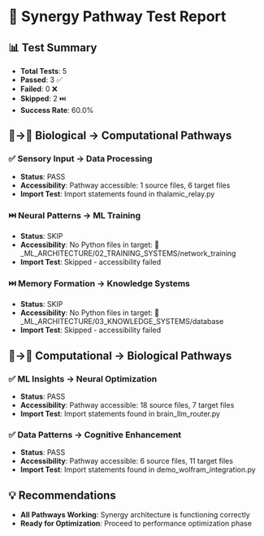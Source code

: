 # 🧪 Synergy Pathway Test Report

## 📊 Test Summary

- **Total Tests**: 5
- **Passed**: 3 ✅
- **Failed**: 0 ❌
- **Skipped**: 2 ⏭️
- **Success Rate**: 60.0%

## 🧠→🤖 Biological → Computational Pathways

### ✅ Sensory Input → Data Processing
- **Status**: PASS
- **Accessibility**: Pathway accessible: 1 source files, 6 target files
- **Import Test**: Import statements found in thalamic_relay.py

### ⏭️ Neural Patterns → ML Training
- **Status**: SKIP
- **Accessibility**: No Python files in target: 🤖_ML_ARCHITECTURE/02_TRAINING_SYSTEMS/network_training
- **Import Test**: Skipped - accessibility failed

### ⏭️ Memory Formation → Knowledge Systems
- **Status**: SKIP
- **Accessibility**: No Python files in target: 🤖_ML_ARCHITECTURE/03_KNOWLEDGE_SYSTEMS/database
- **Import Test**: Skipped - accessibility failed

## 🤖→🧠 Computational → Biological Pathways

### ✅ ML Insights → Neural Optimization
- **Status**: PASS
- **Accessibility**: Pathway accessible: 18 source files, 7 target files
- **Import Test**: Import statements found in brain_llm_router.py

### ✅ Data Patterns → Cognitive Enhancement
- **Status**: PASS
- **Accessibility**: Pathway accessible: 6 source files, 11 target files
- **Import Test**: Import statements found in demo_wolfram_integration.py

## 💡 Recommendations

- **All Pathways Working**: Synergy architecture is functioning correctly
- **Ready for Optimization**: Proceed to performance optimization phase
